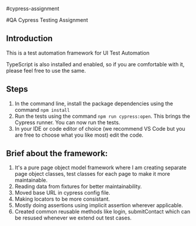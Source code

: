#cypress-assignment

#QA Cypress Testing Assignment

## Introduction
This is a test automation framework for UI Test Automation


TypeScript is also installed and enabled, so if you are comfortable with it, please feel free to use the same.

## Steps

1. In the command line, install the package dependencies using the command `npm install`
2. Run the tests using the command `npm run cypress:open`. This brings the Cypress runner. You can now run the tests.
3. In your IDE or code editor of choice (we recommend VS Code but you are free to choose what you like most) edit the code.

## Brief about the framework:
1. It's a pure page object model framework where I am creating separate page object classes, test classes for each page to make it more maintainable.
2. Reading data from fixtures for better maintainability.
3. Moved base URL in cypress config file.
4. Making locators to be more consistant.
5. Mostly doing assertions using implicit assertion wherever applicable.
6. Created common reusable methods like login, submitContact which can be resused whenever we extend out test cases.
